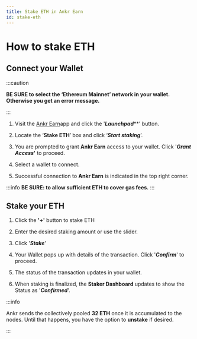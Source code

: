 ```yaml
---
title: Stake ETH in Ankr Earn
id: stake-eth
---
```


# How to stake ETH

## Connect your Wallet

:::caution

**BE SURE to select the ‘Ethereum Mainnet’ network in your wallet. Otherwise you get an error message.**

:::

1. Visit the [Ankr Earn](https://stakefi.Ankr.com)app and click the '_**Launchpad**_**' button.

2. Locate the ‘**Stake ETH**’ box and click ‘_**Start staking**_’.

3. You are prompted to grant **Ankr Earn** access to your wallet. Click '_**Grant Access**_**'** to proceed.


4. Select a wallet to connect.

5. Successful connection to **Ankr Earn** is indicated in the top right corner.

:::info
**BE SURE: to allow sufficient ETH to cover gas fees.**
:::

## Stake your ETH

1. Click the **'+'** button to stake ETH

2. Enter the desired staking amount or use the slider.

3. Click '_**Stake**_'

4. Your Wallet pops up with details of the transaction. Click '_**Confirm**_' to proceed.

5. The status of the transaction updates in your wallet.

6. When staking is finalized, the **Staker Dashboard** updates to show the Status as '_**Confirmed**_'.

:::info

Ankr sends the collectively pooled **32 ETH** once it is accumulated to the nodes. Until that happens, you have the option to **unstake** if desired.

:::


